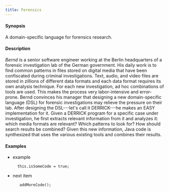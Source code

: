 ```yaml
---
title: Forensics
---
```


#### Synopsis

A domain-specific language for forensics research.

#### Description

_Bernd_ is a senior software engineer working at the Berlin headquarters of a forensic investigation lab of the German government. His daily work is to find common patterns in files stored on digital media that have been confiscated during criminal investigations. Text, audio, and video files are stored in zillions of different data formats and each data format requires its own analysis technique. For each new investigation, ad hoc combinations of tools are used. This makes the process very labor-intensive and error-prone. Bernd convinces his manager that designing a new domain-specific language (DSL) for forensic investigations may relieve the pressure on their lab. After designing the DSL---let's call it DERRICK---he makes an EASY implementation for it. Given a DERRICK program for a specific case under investigation, he first extracts relevant information from it and analyzes it: which media formats are relevant? Which patterns to look for? How should search results be combined? Given this new information, Java code is synthesized that uses the various existing tools and combines their results.

#### Examples

* example

        this.isSomeCode = true;

* next item
  
     ```rascal
        addMoreCode();
     ```
        

